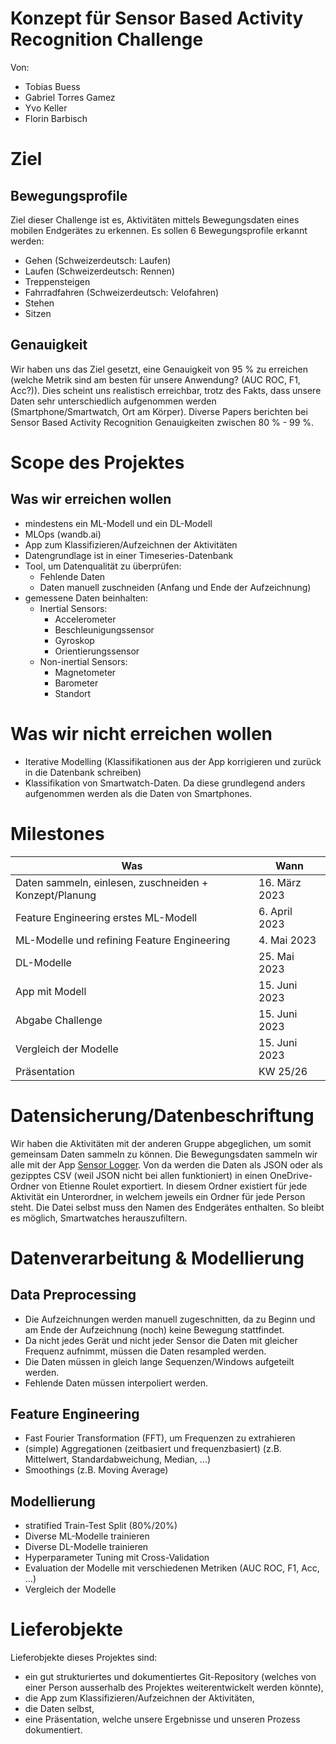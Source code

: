 # Konzept für Sensor Based Activity Recognition Challenge
Von:
- Tobias Buess
- Gabriel Torres Gamez
- Yvo Keller
- Florin Barbisch  

# Ziel
## Bewegungsprofile
Ziel dieser Challenge ist es, Aktivitäten mittels Bewegungsdaten eines mobilen Endgerätes zu erkennen. Es sollen 6 Bewegungsprofile erkannt werden:
 - Gehen (Schweizerdeutsch: Laufen)
 - Laufen (Schweizerdeutsch: Rennen)
 - Treppensteigen
 - Fahrradfahren (Schweizerdeutsch: Velofahren)
 - Stehen
 - Sitzen

## Genauigkeit
Wir haben uns das Ziel gesetzt, eine Genauigkeit von 95 % zu erreichen (welche Metrik sind am besten für unsere Anwendung? (AUC ROC, F1, Acc?)).
Dies scheint uns realistisch erreichbar, trotz des Fakts, dass unsere Daten sehr unterschiedlich aufgenommen werden (Smartphone/Smartwatch, Ort am Körper).
Diverse Papers berichten bei Sensor Based Activity Recognition Genauigkeiten zwischen 80 % - 99 %.

# Scope des Projektes
## Was wir erreichen wollen
- mindestens ein ML-Modell und ein DL-Modell
- MLOps (wandb.ai)
- App zum Klassifizieren/Aufzeichnen der Aktivitäten
- Datengrundlage ist in einer Timeseries-Datenbank
- Tool, um Datenqualität zu überprüfen:
  - Fehlende Daten
  - Daten manuell zuschneiden (Anfang und Ende der Aufzeichnung)
- gemessene Daten beinhalten:
  - Inertial Sensors:
    - Accelerometer
    - Beschleunigungssensor
    - Gyroskop
    - Orientierungssensor
  - Non-inertial Sensors:
    - Magnetometer
    - Barometer
    - Standort


# Was wir nicht erreichen wollen
 - Iterative Modelling (Klassifikationen aus der App korrigieren und zurück in die Datenbank schreiben)
 - Klassifikation von Smartwatch-Daten. Da diese grundlegend anders aufgenommen werden als die Daten von Smartphones.


# Milestones
|Was|Wann                         |
|---|-----------------------------|
|Daten sammeln, einlesen, zuschneiden + Konzept/Planung|16. März 2023                |
|Feature Engineering erstes ML-Modell|6. April 2023                |
|ML-Modelle und refining Feature Engineering|4. Mai 2023                  |
|DL-Modelle|25. Mai 2023                 |
|App mit Modell|15. Juni 2023                |
|Abgabe Challenge|15. Juni 2023                |
|Vergleich der Modelle|15. Juni 2023                |
|Präsentation|KW 25/26                     |


# Datensicherung/Datenbeschriftung
Wir haben die Aktivitäten mit der anderen Gruppe abgeglichen, um somit gemeinsam Daten sammeln zu können.
Die Bewegungsdaten sammeln wir alle mit der App [Sensor Logger](https://github.com/tszheichoi/awesome-sensor-logger).
Von da werden die Daten als JSON oder als gezipptes CSV (weil JSON nicht bei allen funktioniert) in einen OneDrive-Ordner von Etienne Roulet exportiert.
In diesem Ordner existiert für jede Aktivität ein Unterordner, in welchem jeweils ein Ordner für jede Person steht. Die Datei selbst muss den Namen des Endgerätes enthalten.
So bleibt es möglich, Smartwatches herauszufiltern.


# Datenverarbeitung & Modellierung
## Data Preprocessing
 - Die Aufzeichnungen werden manuell zugeschnitten, da zu Beginn und am Ende der Aufzeichnung (noch) keine Bewegung stattfindet.
 - Da nicht jedes Gerät und nicht jeder Sensor die Daten mit gleicher Frequenz aufnimmt, müssen die Daten resampled werden.
 - Die Daten müssen in gleich lange Sequenzen/Windows aufgeteilt werden.
 - Fehlende Daten müssen interpoliert werden.
## Feature Engineering
 - Fast Fourier Transformation (FFT), um Frequenzen zu extrahieren
 - (simple) Aggregationen (zeitbasiert und frequenzbasiert) (z.B. Mittelwert, Standardabweichung, Median, ...)
 - Smoothings (z.B. Moving Average)
## Modellierung
 - stratified Train-Test Split (80%/20%)
 - Diverse ML-Modelle trainieren
 - Diverse DL-Modelle trainieren
 - Hyperparameter Tuning mit Cross-Validation
 - Evaluation der Modelle mit verschiedenen Metriken (AUC ROC, F1, Acc, ...)
 - Vergleich der Modelle

# Lieferobjekte
Lieferobjekte dieses Projektes sind:
 - ein gut strukturiertes und dokumentiertes Git-Repository (welches von einer Person ausserhalb des Projektes weiterentwickelt werden könnte),
 - die App zum Klassifizieren/Aufzeichnen der Aktivitäten,
 - die Daten selbst,
 - eine Präsentation, welche unsere Ergebnisse und unseren Prozess dokumentiert. 